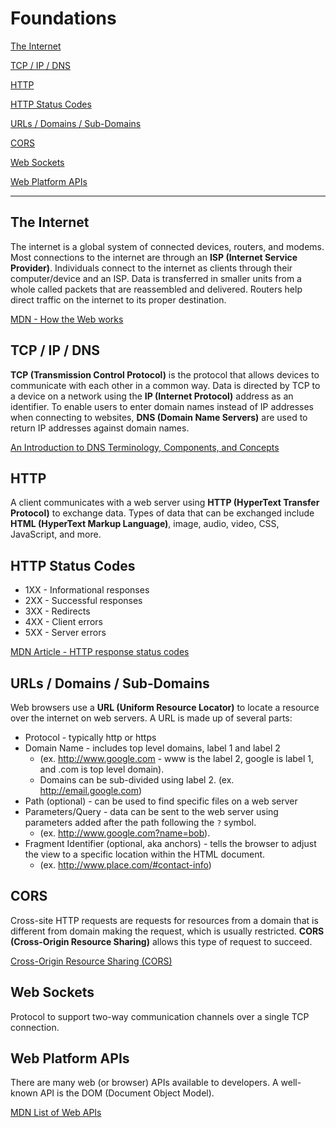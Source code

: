 # Foundations

[The Internet](#the-internet)

[TCP / IP / DNS](#tcp--ip--dns)

[HTTP](#http)

[HTTP Status Codes](#http-status-codes)

[URLs / Domains / Sub-Domains](#urls--domains--sub-domains)

[CORS](#cors)

[Web Sockets](#web-sockets)

[Web Platform APIs](#web-platform-apis)

---

## The Internet

The internet is a global system of connected devices, routers, and modems. Most connections to the internet are through an **ISP (Internet Service Provider)**. Individuals connect to the internet as clients through their computer/device and an ISP. Data is transferred in smaller units from a whole called packets that are reassembled and delivered. Routers help direct traffic on the internet to its proper destination.

[MDN - How the Web works](https://developer.mozilla.org/en-US/docs/Learn/Getting_started_with_the_web/How_the_Web_works)

## TCP / IP / DNS

**TCP (Transmission Control Protocol)** is the protocol that allows devices to communicate with each other in a common way. Data is directed by TCP to a device on a network using the **IP (Internet Protocol)** address as an identifier. To enable users to enter domain names instead of IP addresses when connecting to websites, **DNS (Domain Name Servers)** are used to return IP addresses against domain names.

[An Introduction to DNS Terminology, Components, and Concepts](https://www.digitalocean.com/community/tutorials/an-introduction-to-dns-terminology-components-and-concepts)

## HTTP

A client communicates with a web server using **HTTP (HyperText Transfer Protocol)** to exchange data. Types of data that can be exchanged include **HTML (HyperText Markup Language)**, image, audio, video, CSS, JavaScript, and more.

## HTTP Status Codes

- 1XX - Informational responses
- 2XX - Successful responses
- 3XX - Redirects
- 4XX - Client errors
- 5XX - Server errors

[MDN Article - HTTP response status codes](https://developer.mozilla.org/en-US/docs/Web/HTTP/Status)

## URLs / Domains / Sub-Domains

Web browsers use a **URL (Uniform Resource Locator)** to locate a resource over the internet on web servers. A URL is made up of several parts:

- Protocol - typically http or https
- Domain Name - includes top level domains, label 1 and label 2
  - (ex. http://www.google.com - www is the label 2, google is label 1, and .com is top level domain).
  - Domains can be sub-divided using label 2. (ex. http://email.google.com)
- Path (optional) - can be used to find specific files on a web server
- Parameters/Query - data can be sent to the web server using parameters added after the path following the `?` symbol.
  - (ex. http://www.google.com?name=bob).
- Fragment Identifier (optional, aka anchors) - tells the browser to adjust the view to a specific location within the HTML document.
  - (ex. http://www.place.com/#contact-info)

## CORS

Cross-site HTTP requests are requests for resources from a domain that is different from domain making the request, which is usually restricted. **CORS (Cross-Origin Resource Sharing)** allows this type of request to succeed.

[Cross-Origin Resource Sharing (CORS)](https://developer.mozilla.org/en-US/docs/Web/HTTP/CORS)

## Web Sockets

Protocol to support two-way communication channels over a single TCP connection.

## Web Platform APIs

There are many web (or browser) APIs available to developers. A well-known API is the DOM (Document Object Model).

[MDN List of Web APIs](https://developer.mozilla.org/en-US/docs/Web/API)
